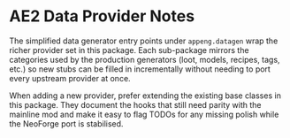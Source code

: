 # AE2 Data Provider Notes

The simplified data generator entry points under `appeng.datagen` wrap the richer
provider set in this package. Each sub-package mirrors the categories used by the
production generators (loot, models, recipes, tags, etc.) so new stubs can be
filled in incrementally without needing to port every upstream provider at once.

When adding a new provider, prefer extending the existing base classes in this
package. They document the hooks that still need parity with the mainline mod and
make it easy to flag TODOs for any missing polish while the NeoForge port is
stabilised.
